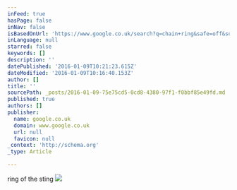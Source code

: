 ```yaml
---
inFeed: true
hasPage: false
inNav: false
isBasedOnUrl: 'https://www.google.co.uk/search?q=chain+ring&safe=off&source=lnms&tbm=isch&sa=X&ved=0ahUKEwiCzdKLvpzKAhUEfhoKHZMhBEUQ_AUICCgC&biw=1930&bih=1021'
inLanguage: null
starred: false
keywords: []
description: ''
datePublished: '2016-01-09T10:21:23.615Z'
dateModified: '2016-01-09T10:16:40.153Z'
author: []
title: ''
sourcePath: _posts/2016-01-09-75e75cd5-0cd8-4380-97f1-f0bbf85e49fd.md
published: true
authors: []
publisher:
  name: google.co.uk
  domain: www.google.co.uk
  url: null
  favicon: null
_context: 'http://schema.org'
_type: Article

---
```

ring of the sting
![](http://the-grid-user-content.s3-us-west-2.amazonaws.com/574677f2-b5c3-4645-a87c-fff6b0603143.jpg)